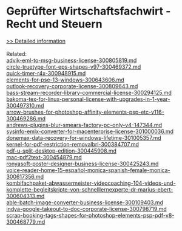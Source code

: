 # Geprüfter Wirtschaftsfachwirt - Recht und Steuern
[>> Detailed information](https://secure.shareit.com/shareit/product.html?productid=300381769&affiliateid=200057808)<br/><br/>Related:
<br />[advik-eml-to-msg-business-license-300805819.md](https://github.com/downloadplanet/downloadplanet/blob/main/advik-eml-to-msg-business-license-300805819.md)<br />[circle-truetype-font-eps-shapes-v97-300469372.md](https://github.com/downloadplanet/downloadplanet/blob/main/circle-truetype-font-eps-shapes-v97-300469372.md)<br />[quick-timer-r4x-300948915.md](https://github.com/downloadplanet/downloadplanet/blob/main/quick-timer-r4x-300948915.md)<br />[elements-for-pse-13-windows-300643606.md](https://github.com/downloadplanet/downloadplanet/blob/main/elements-for-pse-13-windows-300643606.md)<br />[outlook-recovery-corporate-license-300809643.md](https://github.com/downloadplanet/downloadplanet/blob/main/outlook-recovery-corporate-license-300809643.md)<br />[bass-stream-recorder-library-commercial-license-300294125.md](https://github.com/downloadplanet/downloadplanet/blob/main/bass-stream-recorder-library-commercial-license-300294125.md)<br />[bakoma-tex-for-linux-personal-license-with-upgrades-in-1-year-300497310.md](https://github.com/downloadplanet/downloadplanet/blob/main/bakoma-tex-for-linux-personal-license-with-upgrades-in-1-year-300497310.md)<br />[arrow-brushes-for-photoshop-affinity-elements-psp-etc-v116-300469286.md](https://github.com/downloadplanet/downloadplanet/blob/main/arrow-brushes-for-photoshop-affinity-elements-psp-etc-v116-300469286.md)<br />[andrews-plugins-blur-smears-factory-pc-only-v4-147344.md](https://github.com/downloadplanet/downloadplanet/blob/main/andrews-plugins-blur-smears-factory-pc-only-v4-147344.md)<br />[sysinfo-emlx-converter-for-macenterprise-license-301000036.md](https://github.com/downloadplanet/downloadplanet/blob/main/sysinfo-emlx-converter-for-macenterprise-license-301000036.md)<br />[donemax-data-recovery-for-windows-lifetime-301005357.md](https://github.com/downloadplanet/downloadplanet/blob/main/donemax-data-recovery-for-windows-lifetime-301005357.md)<br />[kernel-for-pdf-restriction-removalbrl-300384707.md](https://github.com/downloadplanet/downloadplanet/blob/main/kernel-for-pdf-restriction-removalbrl-300384707.md)<br />[pdf-u-split-desktop-edition-300445908.md](https://github.com/downloadplanet/downloadplanet/blob/main/pdf-u-split-desktop-edition-300445908.md)<br />[mac-pdf2text-300454879.md](https://github.com/downloadplanet/downloadplanet/blob/main/mac-pdf2text-300454879.md)<br />[ronyasoft-poster-designer-business-license-300425243.md](https://github.com/downloadplanet/downloadplanet/blob/main/ronyasoft-poster-designer-business-license-300425243.md)<br />[voice-reader-home-15-español-monica-spanish-female-monica-300617356.md](https://github.com/downloadplanet/downloadplanet/blob/main/voice-reader-home-15-español-monica-spanish-female-monica-300617356.md)<br />[kombifachpaket-abwassermeister-videocoaching-104-videos-und-komplette-begleitskripte-von-schnelllernexperte-dr-marius-ebert-300604313.md](https://github.com/downloadplanet/downloadplanet/blob/main/kombifachpaket-abwassermeister-videocoaching-104-videos-und-komplette-begleitskripte-von-schnelllernexperte-dr-marius-ebert-300604313.md)<br />[able-batch-image-converter-business-license-300109403.md](https://github.com/downloadplanet/downloadplanet/blob/main/able-batch-image-converter-business-license-300109403.md)<br />[indya-google-takeout-to-doc-corporate-license-300798719.md](https://github.com/downloadplanet/downloadplanet/blob/main/indya-google-takeout-to-doc-corporate-license-300798719.md)<br />[scrap-booking-tags-shapes-for-photoshop-elements-psp-pdf-v8-300468779.md](https://github.com/downloadplanet/downloadplanet/blob/main/scrap-booking-tags-shapes-for-photoshop-elements-psp-pdf-v8-300468779.md)